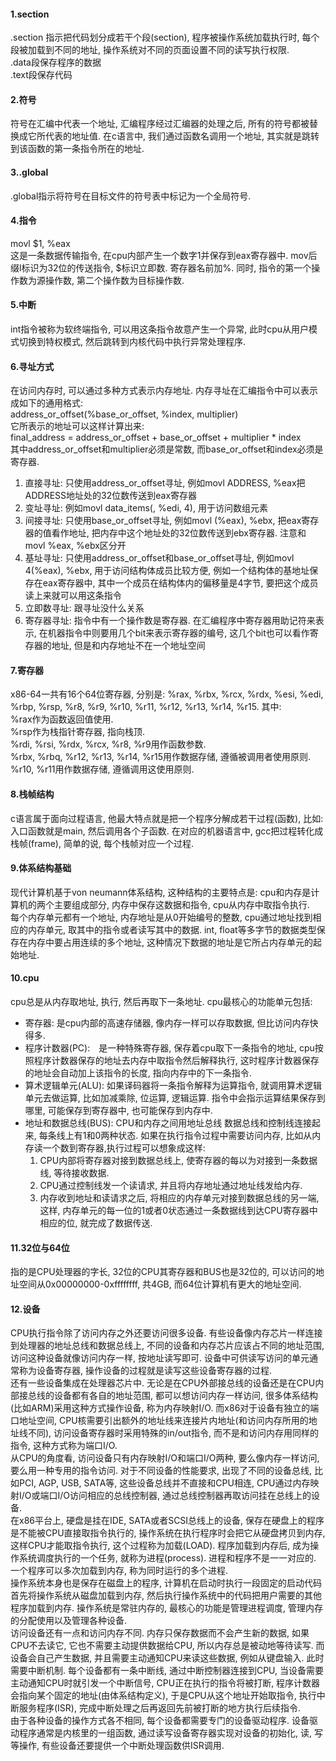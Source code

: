 #### 1.section
.section 指示把代码划分成若干个段(section), 程序被操作系统加载执行时, 每个段被加载到不同的地址, 操作系统对不同的页面设置不同的读写执行权限.  
.data段保存程序的数据  
.text段保存代码  

#### 2.符号
符号在汇编中代表一个地址, 汇编程序经过汇编器的处理之后, 所有的符号都被替换成它所代表的地址值. 在c语言中, 我们通过函数名调用一个地址, 其实就是跳转到该函数的第一条指令所在的地址.  

#### 3..global
.global指示将符号在目标文件的符号表中标记为一个全局符号. 

#### 4.指令
movl $1, %eax  
这是一条数据传输指令, 在cpu内部产生一个数字1并保存到eax寄存器中. mov后缀l标识为32位的传送指令, $标识立即数. 寄存器名前加%. 同时, 指令的第一个操作数为源操作数, 第二个操作数为目标操作数.  

#### 5.中断
int指令被称为软终端指令, 可以用这条指令故意产生一个异常, 此时cpu从用户模式切换到特权模式, 然后跳转到内核代码中执行异常处理程序. 

#### 6.寻址方式
在访问内存时, 可以通过多种方式表示内存地址. 内存寻址在汇编指令中可以表示成如下的通用格式:  
address_or_offset(%base_or_offset, %index, multiplier)  
它所表示的地址可以这样计算出来:  
final_address = address_or_offset + base_or_offset + multiplier * index  
其中address_or_offset和multiplier必须是常数, 而base_or_offset和index必须是寄存器.  
1. 直接寻址: 只使用address_or_offset寻址, 例如movl ADDRESS, %eax把ADDRESS地址处的32位数传送到eax寄存器  
2. 变址寻址: 例如movl data_items(, %edi, 4), 用于访问数组元素  
3. 间接寻址: 只使用base_or_offset寻址, 例如movl (%eax), %ebx, 把eax寄存器的值看作地址, 把内存中这个地址处的32位数传送到ebx寄存器. 注意和movl %eax, %ebx区分开  
4. 基址寻址: 只使用address_or_offset和base_or_offset寻址, 例如movl 4(%eax), %ebx, 用于访问结构体成员比较方便, 例如一个结构体的基地址保存在eax寄存器中, 其中一个成员在结构体内的偏移量是4字节, 要把这个成员读上来就可以用这条指令  
5. 立即数寻址: 跟寻址没什么关系  
6. 寄存器寻址: 指令中有一个操作数是寄存器. 在汇编程序中寄存器用助记符来表示, 在机器指令中则要用几个bit来表示寄存器的编号, 这几个bit也可以看作寄存器的地址, 但是和内存地址不在一个地址空间  

#### 7.寄存器
x86-64一共有16个64位寄存器, 分别是: %rax, %rbx, %rcx, %rdx, %esi, %edi, %rbp, %rsp, %r8, %r9, %r10, %r11, %r12, %r13, %r14, %r15. 其中:  
%rax作为函数返回值使用.  
%rsp作为栈指针寄存器, 指向栈顶.  
%rdi, %rsi, %rdx, %rcx, %r8, %r9用作函数参数.  
%rbx, %rbq, %r12, %r13, %r14, %r15用作数据存储, 遵循被调用者使用原则.  
%r10, %r11用作数据存储, 遵循调用这使用原则.  

#### 8.栈帧结构
c语言属于面向过程语言, 他最大特点就是把一个程序分解成若干过程(函数), 比如: 入口函数就是main, 然后调用各个子函数. 在对应的机器语言中, gcc把过程转化成栈帧(frame), 简单的说, 每个栈帧对应一个过程.  

#### 9.体系结构基础
现代计算机基于von neumann体系结构, 这种结构的主要特点是: cpu和内存是计算机的两个主要组成部分, 内存中保存这数据和指令, cpu从内存中取指令执行.   
每个内存单元都有一个地址, 内存地址是从0开始编号的整数, cpu通过地址找到相应的内存单元, 取其中的指令或者读写其中的数据. int, float等多字节的数据类型保存在内存中要占用连续的多个地址, 这种情况下数据的地址是它所占内存单元的起始地址.  

#### 10.cpu
cpu总是从内存取地址, 执行, 然后再取下一条地址. cpu最核心的功能单元包括:  
* 寄存器: 是cpu内部的高速存储器, 像内存一样可以存取数据, 但比访问内存快得多.  
* 程序计数器(PC):　是一种特殊寄存器, 保存着cpu取下一条指令的地址, cpu按照程序计数器保存的地址去内存中取指令然后解释执行, 这时程序计数器保存的地址会自动加上该指令的长度, 指向内存中的下一条指令.  
* 算术逻辑单元(ALU): 如果译码器将一条指令解释为运算指令, 就调用算术逻辑单元去做运算, 比如加减乘除, 位运算, 逻辑运算. 指令中会指示运算结果保存到哪里, 可能保存到寄存器中, 也可能保存到内存中.  
* 地址和数据总线(BUS): CPU和内存之间用地址总线 数据总线和控制线连接起来, 每条线上有1和0两种状态. 如果在执行指令过程中需要访问内存, 比如从内存读一个数到寄存器,执行过程可以想象成这样:  
    1. CPU内部将寄存器对接到数据总线上, 使寄存器的每以为对接到一条数据线, 等待接收数据.  
    2. CPU通过控制线发一个读请求, 并且将内存地址通过地址线发给内存.  
    3. 内存收到地址和读请求之后, 将相应的内存单元对接到数据总线的另一端, 这样, 内存单元的每一位的1或者0状态通过一条数据线到达CPU寄存器中相应的位, 就完成了数据传送.  

#### 11.32位与64位
指的是CPU处理器的字长, 32位的CPU其寄存器和BUS也是32位的, 可以访问的地址空间从0x00000000-0xffffffff, 共4GB, 而64位计算机有更大的地址空间.  

#### 12.设备
CPU执行指令除了访问内存之外还要访问很多设备. 有些设备像内存芯片一样连接到处理器的地址总线和数据总线上, 不同的设备和内存芯片应该占不同的地址范围, 访问这种设备就像访问内存一样, 按地址读写即可. 设备中可供读写访问的单元通常称为设备寄存器, 操作设备的过程就是读写这些设备寄存器的过程.  
还有一些设备集成在处理器芯片中. 无论是在CPU外部接总线的设备还是在CPU内部接总线的设备都有各自的地址范围, 都可以想访问内存一样访问, 很多体系结构(比如ARM)采用这种方式操作设备, 称为内存映射I/O. 而x86对于设备有独立的端口地址空间, CPU核需要引出额外的地址线来连接片内地址(和访问内存所用的地址线不同), 访问设备寄存器时采用特殊的in/out指令, 而不是和访问内存用同样的指令, 这种方式称为端口I/O.  
从CPU的角度看, 访问设备只有内存映射I/O和端口I/O两种, 要么像内存一样访问, 要么用一种专用的指令访问. 对于不同设备的性能要求, 出现了不同的设备总线, 比如PCI, AGP, USB, SATA等, 这些设备总线并不直接和CPU相连, CPU通过内存映射I/O或端口I/O访问相应的总线控制器, 通过总线控制器再取访问挂在总线上的设备.  
在x86平台上, 硬盘是挂在IDE, SATA或者SCSI总线上的设备, 保存在硬盘上的程序是不能被CPU直接取指令执行的, 操作系统在执行程序时会把它从硬盘拷贝到内存, 这样CPU才能取指令执行, 这个过程称为加载(LOAD). 程序加载到内存后, 成为操作系统调度执行的一个任务, 就称为进程(process). 进程和程序不是一一对应的. 一个程序可以多次加载到内存, 称为同时运行的多个进程.  
操作系统本身也是保存在磁盘上的程序, 计算机在启动时执行一段固定的启动代码首先将操作系统从磁盘加载到内存, 然后执行操作系统中的代码把用户需要的其他程序加载到内存. 操作系统是常驻内存的, 最核心的功能是管理进程调度, 管理内存的分配使用以及管理各种设备.  
访问设备还有一点和访问内存不同. 内存只保存数据而不会产生新的数据, 如果CPU不去读它, 它也不需要主动提供数据给CPU, 所以内存总是被动地等待读写. 而设备会自己产生数据, 并且需要主动通知CPU来读这些数据, 例如从键盘输入. 此时需要中断机制. 每个设备都有一条中断线, 通过中断控制器连接到CPU, 当设备需要主动通知CPU时就引发一个中断信号, CPU正在执行的指令将被打断, 程序计数器会指向某个固定的地址(由体系结构定义), 于是CPU从这个地址开始取指令, 执行中断服务程序(ISR), 完成中断处理之后再返回先前被打断的地方执行后续指令.  
由于各种设备的操作方式各不相同, 每个设备都需要专门的设备驱动程序. 设备驱动程序通常是内核里的一组函数, 通过读写设备寄存器实现对设备的初始化, 读, 写等操作, 有些设备还要提供一个中断处理函数供ISR调用.  
